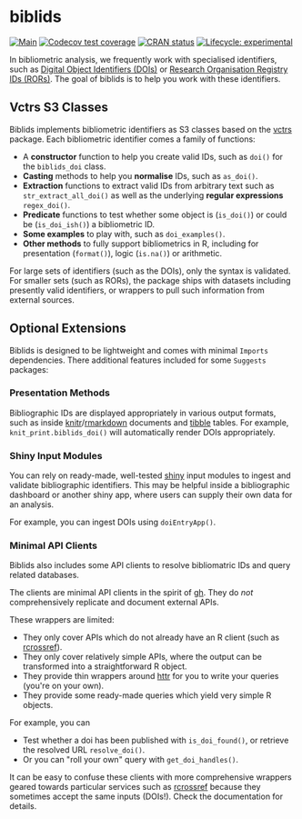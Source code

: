 
# biblids

<!-- badges: start -->
[![Main](https://github.com/subugoe/biblids/workflows/.github/workflows/main.yaml/badge.svg)](https://github.com/subugoe/biblids/actions)
[![Codecov test coverage](https://codecov.io/gh/subugoe/biblids/branch/master/graph/badge.svg)](https://codecov.io/gh/subugoe/biblids?branch=master)
[![CRAN status](https://www.r-pkg.org/badges/version/biblids)](https://CRAN.R-project.org/package=biblids)
[![Lifecycle: experimental](https://img.shields.io/badge/lifecycle-experimental-orange.svg)](https://www.tidyverse.org/lifecycle/#experimental)
<!-- badges: end -->

In bibliometric analysis, we frequently work with specialised identifiers, such as [Digital Object Identifiers (DOIs)](https://www.doi.org) or [Research Organisation Registry IDs (RORs)](https://ror.org).
The goal of biblids is to help you work with these identifiers.
## Vctrs S3 Classes

Biblids implements bibliometric identifiers as S3 classes based on the [vctrs](https://vctrs.r-lib.org) package.
Each bibliometric identifier comes a family of functions:

- A **constructor** function to help you create valid IDs, such as `doi()` for the `biblids_doi` class.
- **Casting** methods to help you **normalise** IDs, such as `as_doi()`.
- **Extraction** functions to extract valid IDs from arbitrary text such as `str_extract_all_doi()` as well as the underlying **regular expressions** `regex_doi()`.
- **Predicate** functions to test whether some object is (`is_doi()`) or could be (`is_doi_ish()`) a bibliometric ID.
- **Some examples** to play with, such as `doi_examples()`.
- **Other methods** to fully support bibliometrics in R, including for presentation (`format()`), logic (`is.na()`) or arithmetic.

For large sets of identifiers (such as the DOIs), only the syntax is validated.
For smaller sets (such as RORs), the package ships with datasets including presently valid identifiers, or wrappers to pull such information from external sources.
## Optional Extensions

Biblids is designed to be lightweight and comes with minimal `Imports` dependencies.
There additional features included for some `Suggests` packages:
### Presentation Methods

Bibliographic IDs are displayed appropriately in various output formats, such as inside [knitr](https://yihui.org/knitr/)/[rmarkdown](https://rmarkdown.rstudio.com) documents and [tibble](http://tibble.tidyverse.org) tables.
For example, `knit_print.biblids_doi()` will automatically render DOIs appropriately.
### Shiny Input Modules

You can rely on ready-made, well-tested [shiny](https://shiny.rstudio.com) input modules to ingest and validate bibliographic identifiers.
This may be helpful inside a bibliographic dashboard or another shiny app, where users can supply their own data for an analysis.

For example, you can ingest DOIs using `doiEntryApp()`.
### Minimal API Clients

Biblids also includes some API clients to resolve bibliomatric IDs and query related databases.

The clients are minimal API clients in the spirit of [gh](https://github.com/r-lib/gh).
They do *not* comprehensively replicate and document external APIs.

These wrappers are limited:
- They only cover APIs which do not already have an R client (such as [rcrossref](https://github.com/ropensci/rcrossref)).
- They only cover relatively simple APIs, where the output can be transformed into a straightforward R object.
- They provide thin wrappers around [httr](https://httr.r-lib.org) for you to write your queries (you're on your own).
- They provide some ready-made queries which yield very simple R objects.

For example, you can
- Test whether a doi has been published with `is_doi_found()`, or retrieve the resolved URL `resolve_doi()`.
- Or you can "roll your own" query with `get_doi_handles()`.

It can be easy to confuse these clients with more comprehensive wrappers geared towards particular services such as [rcrossref](https://github.com/ropensci/rcrossref) because they sometimes accept the same inputs (DOIs!).
Check the documentation for details.
